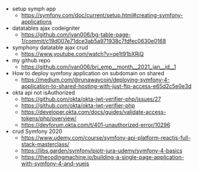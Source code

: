 - setup symph app
  - https://symfony.com/doc/current/setup.html#creating-symfony-applications
- datatables ajax codeigniter
  - https://github.com/ivan006/bg-table-page-1/commit/c19d007e71dce3ab5a971938c7fdfec0630e0168
- symphony datatable ajax crud
  - https://www.youtube.com/watch?v=qe1t91bXRiQ
- my github repo
  - https://github.com/ivan006/bri_emp__month__2021_jan__id__1
- How to deploy symfony application on subdomain on shared
  - https://medium.com/@runawaycoin/deploying-symfony-4-application-to-shared-hosting-with-just-ftp-access-e65d2c5e0e3d
- okta api not isAuthorized
  - https://github.com/okta/okta-jwt-verifier-php/issues/27
  - https://github.com/okta/okta-jwt-verifier-php
  - https://developer.okta.com/docs/guides/validate-access-tokens/php/overview/
  - https://devforum.okta.com/t/401-unauthorized-error/10296
- crud  Symfony  2020
  - https://www.udemy.com/course/symfony-api-platform-reactjs-full-stack-masterclass/
  - https://libs.garden/symfony/piotr-jura-udemy/symfony-4-basics
  - https://thecodingmachine.io/building-a-single-page-application-with-symfony-4-and-vuejs
